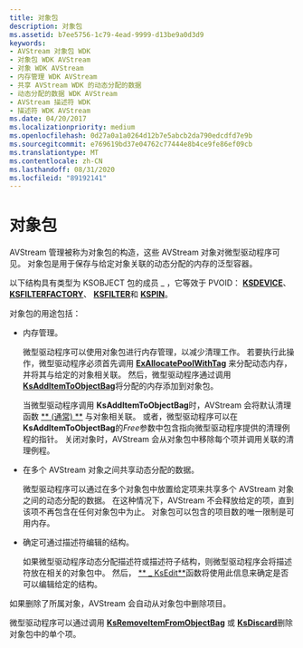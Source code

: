 ```yaml
---
title: 对象包
description: 对象包
ms.assetid: b7ee5756-1c79-4ead-9999-d13be9a0d3d9
keywords:
- AVStream 对象包 WDK
- 对象包 WDK AVStream
- 对象 WDK AVStream
- 内存管理 WDK AVStream
- 共享 AVStream WDK 的动态分配的数据
- 动态分配的数据 WDK AVStream
- AVStream 描述符 WDK
- 描述符 WDK AVStream
ms.date: 04/20/2017
ms.localizationpriority: medium
ms.openlocfilehash: 0d27a0a1a0264d12b7e5abcb2da790edcdfd7e9b
ms.sourcegitcommit: e769619bd37e04762c77444e8b4ce9fe86ef09cb
ms.translationtype: MT
ms.contentlocale: zh-CN
ms.lasthandoff: 08/31/2020
ms.locfileid: "89192141"
---
```

# <a name="object-bags"></a>对象包





AVStream 管理被称为对象包的构造，这些 AVStream 对象对微型驱动程序可见。 对象包是用于保存与给定对象关联的动态分配的内存的泛型容器。

以下结构具有类型为 KSOBJECT 包的成员 \_ ，它等效于 PVOID： [**KSDEVICE**](/windows-hardware/drivers/ddi/ks/ns-ks-_ksdevice)、 [**KSFILTERFACTORY**](/windows-hardware/drivers/ddi/ks/ns-ks-_ksfilterfactory)、 [**KSFILTER**](/windows-hardware/drivers/ddi/ks/ns-ks-_ksfilter)和 [**KSPIN**](/windows-hardware/drivers/ddi/ks/ns-ks-_kspin)。

对象包的用途包括：

-   内存管理。

    微型驱动程序可以使用对象包进行内存管理，以减少清理工作。 若要执行此操作，微型驱动程序必须首先调用 [**ExAllocatePoolWithTag**](/windows-hardware/drivers/ddi/wdm/nf-wdm-exallocatepoolwithtag) 来分配动态内存，并将其与给定的对象相关联。 然后，微型驱动程序通过调用 [**KsAddItemToObjectBag**](/windows-hardware/drivers/ddi/ks/nf-ks-ksadditemtoobjectbag)将分配的内存添加到对象包。

    当微型驱动程序调用 **KsAddItemToObjectBag**时，AVStream 会将默认清理函数 [** (通常) **](/windows-hardware/drivers/ddi/ntddk/nf-ntddk-exfreepool) 与对象相关联。 或者，微型驱动程序可以在**KsAddItemToObjectBag**的*Free*参数中包含指向微型驱动程序提供的清理例程的指针。 关闭对象时，AVStream 会从对象包中移除每个项并调用关联的清理例程。

-   在多个 AVStream 对象之间共享动态分配的数据。

    微型驱动程序可以通过在多个对象包中放置给定项来共享多个 AVStream 对象之间的动态分配的数据。 在这种情况下，AVStream 不会释放给定的项，直到该项不再包含在任何对象包中为止。 对象包可以包含的项目数的唯一限制是可用内存。

-   确定可通过描述符编辑的结构。

    如果微型驱动程序动态分配描述符或描述符子结构，则微型驱动程序会将描述符放在相关的对象包中。 然后， [** \_ KsEdit**](/windows-hardware/drivers/ddi/ks/nf-ks-_ksedit)函数将使用此信息来确定是否可以编辑给定的结构。

如果删除了所属对象，AVStream 会自动从对象包中删除项目。

微型驱动程序可以通过调用 [**KsRemoveItemFromObjectBag**](/windows-hardware/drivers/ddi/ks/nf-ks-ksremoveitemfromobjectbag) 或 [**KsDiscard**](/windows-hardware/drivers/ddi/ks/nf-ks-ksdiscard)删除对象包中的单个项。

 

